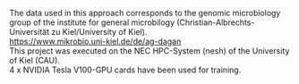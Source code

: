 The data used in this approach corresponds to the genomic microbiology group of the institute for general microbilogy (Christian-Albrechts-Universität zu Kiel/University of Kiel).
<br/>https://www.mikrobio.uni-kiel.de/de/ag-dagan
<br/>
This project was executed on the NEC HPC-System (nesh) of the University of Kiel (CAU).<br/>
4 x NVIDIA Tesla V100-GPU cards have been used for training. 
